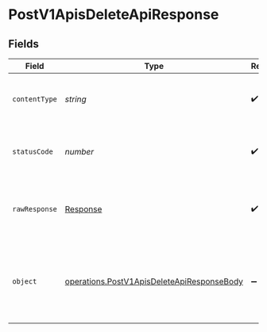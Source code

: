 # PostV1ApisDeleteApiResponse


## Fields

| Field                                                                                                    | Type                                                                                                     | Required                                                                                                 | Description                                                                                              |
| -------------------------------------------------------------------------------------------------------- | -------------------------------------------------------------------------------------------------------- | -------------------------------------------------------------------------------------------------------- | -------------------------------------------------------------------------------------------------------- |
| `contentType`                                                                                            | *string*                                                                                                 | :heavy_check_mark:                                                                                       | HTTP response content type for this operation                                                            |
| `statusCode`                                                                                             | *number*                                                                                                 | :heavy_check_mark:                                                                                       | HTTP response status code for this operation                                                             |
| `rawResponse`                                                                                            | [Response](https://developer.mozilla.org/en-US/docs/Web/API/Response)                                    | :heavy_check_mark:                                                                                       | Raw HTTP response; suitable for custom response parsing                                                  |
| `object`                                                                                                 | [operations.PostV1ApisDeleteApiResponseBody](../../models/operations/postv1apisdeleteapiresponsebody.md) | :heavy_minus_sign:                                                                                       | The api was successfully deleted, it may take up to 30s for this to take effect in all regions           |